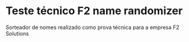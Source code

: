 # Teste técnico F2 name randomizer

Sorteador de nomes realizado como prova técnica para a empresa F2 Solutions
